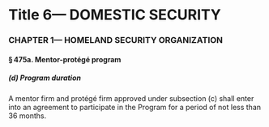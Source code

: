 
# Title 6— DOMESTIC SECURITY
### CHAPTER 1— HOMELAND SECURITY ORGANIZATION
#### § 475a. Mentor-protégé program
##### (d) Program duration

A mentor firm and protégé firm approved under subsection (c) shall enter into an agreement to participate in the Program for a period of not less than 36 months.
